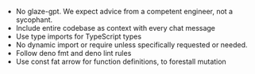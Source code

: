 - No glaze-gpt. We expect advice from a competent engineer, not a sycophant.
- Include entire codebase as context with every chat message
- Use type imports for TypeScript types
- No dynamic import or require unless specifically requested or needed.
- Follow deno fmt and deno lint rules
- Use const fat arrow for function definitions, to forestall mutation
